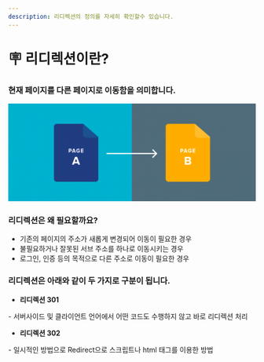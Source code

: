 ```yaml
---
description: 리디렉션의 정의를 자세히 확인할수 있습니다.
---
```


# 🪧 리디렉션이란?

### 현재 페이지를 다른 페이지로 이동함을 의미합니다.&#x20;

![](<../.gitbook/assets/image (9) (1).png>)

### 리디렉션은 왜 필요할까요?

* 기존의 페이지의 주소가 새롭게 변경되어 이동이 필요한 경우
* 불필요하거나 잘못된 서브 주소를 하나로 이동시키는 경우
* 로그인, 인증 등의 목적으로 다른 주소로 이동이 필요한 경우

### 리디렉션은 아래와 같이  두 가지로 구분이 됩니다.

* **리디렉션 301**

&#x20;     \- 서버사이드 및 클라이언트 언어에서 어떤 코드도 수행하지 않고 바로 리디렉션 처리

* **리디렉션 302**

&#x20;    \- 일시적인 방법으로 Redirect으로 스크립트나 html 태그를 이용한 방법
